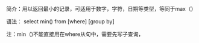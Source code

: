 简介：用以返回最小的记录，可适用于数字，字符，日期等类型，等同于max（）

语法：
select min(<columnname>) 
from <tablename>
[where]
[group by]

注：min（)不能直接用在where从句中，需要先写子查询，
